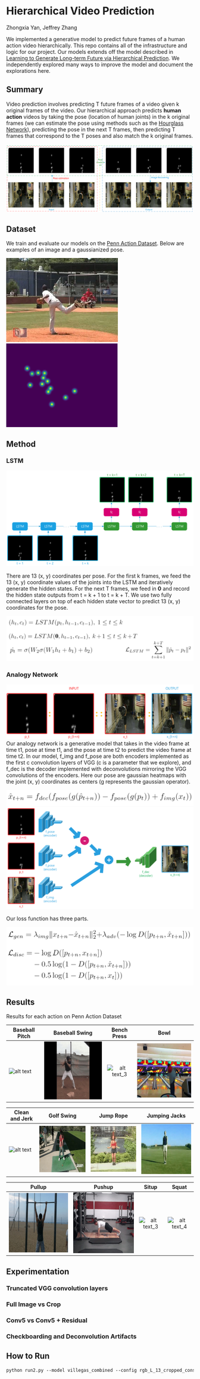# Hierarchical Video Prediction

Zhongxia Yan, Jeffrey Zhang

We implemented a generative model to predict future frames of a human action video hierarchically. This repo contains all of the infrastructure and logic for our project. Our models extends off the model described in [Learning to Generate Long-term Future via Hierarchical Prediction](https://sites.google.com/a/umich.edu/rubenevillegas/hierch_vid). We independently explored many ways to improve the model and document the explorations here.

## Summary
Video prediction involves predicting T future frames of a video given k original frames of the video. Our hierarchical approach predicts **human action** videos by taking the pose (location of human joints) in the k original frames (we can estimate the pose using methods such as the [Hourglass Network](https://arxiv.org/abs/1603.06937)), predicting the pose in the next T frames, then predicting T frames that correspond to the T poses and also match the k original frames.

![alt text](resources/model_overview.png)

## Dataset
We train and evaluate our models on the [Penn Action Dataset](http://dreamdragon.github.io/PennAction/). Below are examples of an image and a gaussianized pose.

<img src="resources/penn_action_image_ex.jpg" width="300"> <img src="resources/penn_action_heatmap_ex.png" width="300">

## Method
### LSTM

![alt text](resources/lstm.png)

There are 13 (x, y) coordinates per pose. For the first k frames, we feed the 13 (x, y) coordinate values of the joints into the LSTM and iteratively generate the hidden states. For the next T frames, we feed in **0** and record the hidden state outputs from t = k + 1 to t = k + T. We use two fully connected layers on top of each hidden state vector to predict 13 (x, y) coordinates for the pose.

![alt text](resources/lstm_equations.png)

### Analogy Network

![alt text](resources/analogy.png)
Our analogy network is a generative model that takes in the video frame at time t1, pose at time t1, and the pose at time t2 to predict the video frame at time t2. In our model, f_img and f_pose are both encoders implemented as the first c convolution layers of VGG (c is a parameter that we explore), and f_dec is the decoder implemented with deconvolutions mirroring the VGG convolutions of the encoders. Here our pose are gaussian heatmaps with the joint (x, y) coordinates as centers (g represents the gaussian operator).

![alt text](resources/analogy_generator_equation.png)
![alt text](resources/analogy_network_generator.png)

Our loss function has three parts.

![alt text](resources/analogy_losses.png)

## Results
Results for each action on Penn Action Dataset 

|   Baseball Pitch   |  Baseball Swing  | Bench Press | Bowl |
| ------------- |:-------------:|:-----:|:-----:|
| ![alt text][pitch]  | ![alt text_2][swing] | ![alt text_3][bench]| ![alt text_4][bowl] |

|   Clean and Jerk  |  Golf Swing  | Jump Rope | Jumping Jacks |
| ------------- |:-------------:|:-----:|:-----:|
| ![alt text][clean]  | ![alt text_2][golf] | ![alt text_3][jump]| ![alt text_4][jacks] |

|   Pullup  |  Pushup  | Situp | Squat |
| ------------- |:-------------:|:-----:|:-----:|
| ![alt text][pullup]  | ![alt text_2][pushup] | ![alt text_3][situp]| ![alt text_4][squat] |


[pitch]: https://github.com/ZhongxiaYan/video_prediction/blob/master/gifs/pitch.gif 
[swing]: https://github.com/ZhongxiaYan/video_prediction/blob/master/gifs/swing.gif 
[bench]: https://github.com/ZhongxiaYan/video_prediction/blob/master/gifs/bench.gif 
[bowl]: https://github.com/ZhongxiaYan/video_prediction/blob/master/gifs/bowl.gif 
[clean]: https://github.com/ZhongxiaYan/video_prediction/blob/master/gifs/clean.gif 
[golf]: https://github.com/ZhongxiaYan/video_prediction/blob/master/gifs/golf.gif 
[jump]: https://github.com/ZhongxiaYan/video_prediction/blob/master/gifs/jump.gif 
[jacks]: https://github.com/ZhongxiaYan/video_prediction/blob/master/gifs/jacks.gif 
[pullup]: https://github.com/ZhongxiaYan/video_prediction/blob/master/gifs/pullup.gif 
[pushup]: https://github.com/ZhongxiaYan/video_prediction/blob/master/gifs/pushup.gif 
[situp]: https://github.com/ZhongxiaYan/video_prediction/blob/master/gifs/situp.gif 
[squat]: https://github.com/ZhongxiaYan/video_prediction/blob/master/gifs/squat.gif 

## Experimentation
### Truncated VGG convolution layers

### Full Image vs Crop

### Conv5 vs Conv5 + Residual 

### Checkboarding and Deconvolution Artifacts

## How to Run
```markdown
python run2.py --model villegas_combined --config rgb_L_13_cropped_consistent 
```


